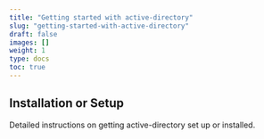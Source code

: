 ```yaml
---
title: "Getting started with active-directory"
slug: "getting-started-with-active-directory"
draft: false
images: []
weight: 1
type: docs
toc: true
---
```


## Installation or Setup
Detailed instructions on getting active-directory set up or installed.

